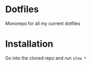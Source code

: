 # Dotfiles
Monorepo for all my current dotfiles

# Installation
Go into the cloned repo and run `stow *`
